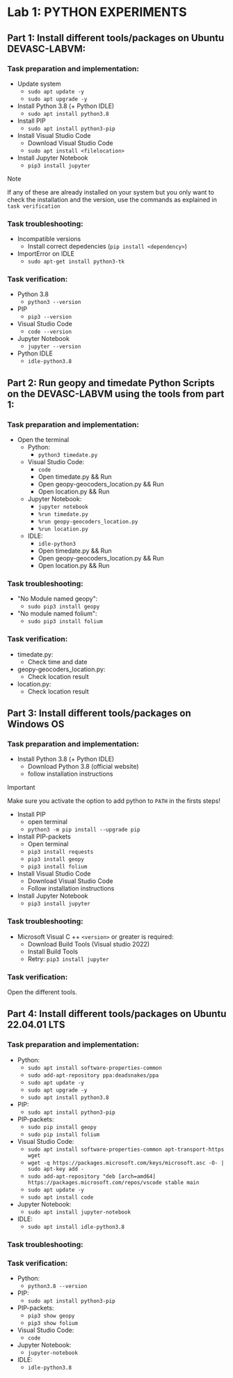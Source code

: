 # Lab 1: PYTHON EXPERIMENTS
## Part 1: Install different tools/packages on Ubuntu DEVASC-LABVM:
### Task preparation and implementation:
- Update system
    - ```sudo apt update -y```
    - ```sudo apt upgrade -y```
- Install Python 3.8 (+ Python IDLE)
    - ```sudo apt install python3.8```
- Install PIP
    - ```sudo apt install python3-pip```
- Install Visual Studio Code
    - Download Visual Studio Code
    - ```sudo apt install <filelocation>```
- Install Jupyter Notebook
    - ```pip3 install jupyter```

>[!Note]
>If any of these are already installed on your system but you only want to check the installation and the version, use the commands as explained in `task verification`


### Task troubleshooting:

- Incompatible versions
    - Install correct depedencies
    (`pip install <dependency>`)
- ImportError on IDLE
    - ```sudo apt-get install python3-tk```

### Task verification:
- Python 3.8
    - ```python3 --version```
- PIP
    - ```pip3 --version```
- Visual Studio Code
    - ```code --version```
- Jupyter Notebook
    - ```jupyter --version```
- Python IDLE
    - ```idle-python3.8```


## Part 2: Run geopy and timedate Python Scripts on the DEVASC-LABVM using the tools from part 1:
### Task preparation and implementation:
- Open the terminal
    - Python:
        - ```python3 timedate.py```
    - Visual Studio Code:
        - ```code```
        - Open timedate.py && Run
        - Open geopy-geocoders_location.py && Run
        - Open location.py && Run
    - Jupyter Notebook:
        - ```jupyter notebook```
        - ```%run timedate.py```
        - ```%run geopy-geocoders_location.py```
        - ```%run location.py```
    - IDLE:
        - ```idle-python3```
         - Open timedate.py && Run
        - Open geopy-geocoders_location.py && Run
        - Open location.py && Run



### Task troubleshooting:
- "No Module named geopy":
    - ```sudo pip3 install geopy```
- "No module named folium":
    - ```sudo pip3 install folium```

### Task verification:
- timedate.py:
    - Check time and date
- geopy-geocoders_location.py:
    - Check location result
- location.py:
    - Check location result

## Part 3: Install different tools/packages on Windows OS
### Task preparation and implementation:
- Install Python 3.8 (+ Python IDLE)
    - Download Python 3.8 (official website)
    - follow installation instructions

>[!Important]
>Make sure you activate the option to add python to `PATH` in the firsts steps!
- Install PIP
    - open terminal
    - ```python3 -m pip install --upgrade pip```
- Install PIP-packets
    - Open terminal
    - ```pip3 install requests```
    - ```pip3 install geopy```
    - ```pip3 install folium```
- Install Visual Studio Code
    - Download Visual Studio Code
    - Follow installation instructions
- Install Jupyter Notebook
    - ```pip3 install jupyter```

### Task troubleshooting:
- Microsoft Visual C ++ `<version>` or greater is required:
    - Download Build Tools (Visual studio 2022)
    - Install Build Tools
    - Retry: ```pip3 install jupyter```


### Task verification:
Open the different tools.

## Part 4: Install different tools/packages on Ubuntu 22.04.01 LTS
### Task preparation and implementation:
- Python:
    - ```sudo apt install software-properties-common```
    - ```sudo add-apt-repository ppa:deadsnakes/ppa```
    - ```sudo apt update -y```
    - ```sudo apt upgrade -y```
    - ```sudo apt install python3.8```
- PIP:
    - ```sudo apt install python3-pip```
- PIP-packets:
    - ```sudo pip install geopy```
    - ```sudo pip install folium```
- Visual Studio Code:
    - ```sudo apt install software-properties-common apt-transport-https wget```
    - ```wget -q https://packages.microsoft.com/keys/microsoft.asc -O- | sudo apt-key add -```
    - ```sudo add-apt-repository "deb [arch=amd64] https://packages.microsoft.com/repos/vscode stable main```
    - ```sudo apt update -y```
    - ```sudo apt install code```
- Jupyter Notebook:
    - ```sudo apt install jupyter-notebook```
- IDLE:
    - ```sudo apt install idle-python3.8```

### Task troubleshooting:

### Task verification:
- Python: 
    - ```python3.8 --version```
- PIP:
    - ```sudo apt install python3-pip```
- PIP-packets:    
    - ```pip3 show geopy```
    - ```pip3 show folium```
- Visual Studio Code:    
    - ```code```
- Jupyter Notebook:
    - ```jupyter-notebook```
- IDLE:
    - ```idle-python3.8```
